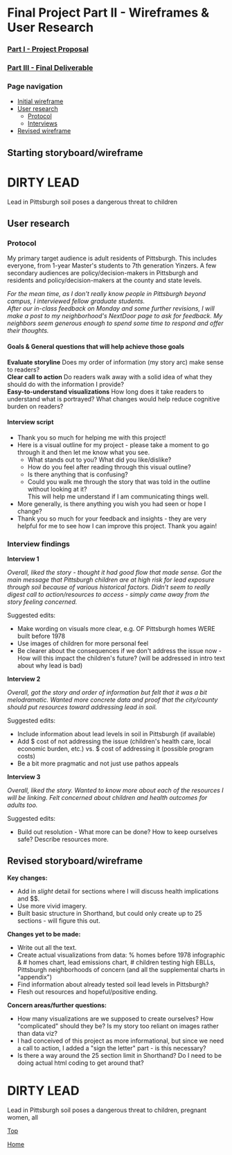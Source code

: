 # Final Project Part II - Wireframes & User Research

### [Part I - Project Proposal](/finalProject1.rmd)
### [Part III - Final Deliverable](/finalProject3.rmd)
### Page navigation
* [Initial wireframe](/TSWDPortfolio/finalProject2.html#starting-storyboardwireframe)
* [User research](/TSWDPortfolio/finalProject2.html#user-research)
   * [Protocol](/TSWDPortfolio/finalProject2.html#protocol)
   * [Interviews](/TSWDPortfolio/finalProject2.html#interview-findings)
* [Revised wireframe](/TSWDPortfolio/finalProject2.html#revised-storyboardwireframe)

## Starting storyboard/wireframe
<script src="https://embed.shorthand.com/embed_6.js"></script>
<div data-shorthand-embed="carnegiemellon.shorthandstories.com/lead-soil-wireframe/"><h1>DIRTY LEAD</h1><p>Lead in Pittsburgh soil poses a dangerous threat to children</p></div>

## User research
### Protocol
My primary target audience is adult residents of Pittsburgh. This includes everyone, from 1-year Master's students to 7th generation Yinzers. A few secondary audiences are policy/decision-makers in Pittsburgh and residents and policy/decision-makers at the county and state levels.

_For the mean time, as I don't really know people in Pittsburgh beyond campus, I interviewed fellow graduate students.  
After our in-class feedback on Monday and some further revisions, I will make a post to my neighborhood's NextDoor page to ask for feedback. My neighbors seem generous enough to spend some time to respond and offer their thoughts._

#### Goals & General questions that will help achieve those goals
__Evaluate storyline__ Does my order of information (my story arc) make sense to readers?  
__Clear call to action__ Do readers walk away with a solid idea of what they should do with the information I provide?  
__Easy-to-understand visualizations__ How long does it take readers to understand what is portrayed? What changes would help reduce cognitive burden on readers?

#### Interview script
* Thank you so much for helping me with this project!
* Here is a visual outline for my project - please take a moment to go through it and then let me know what you see.
  * What stands out to you? What did you like/dislike?
  * How do you feel after reading through this visual outline?
  * Is there anything that is confusing?
  * Could you walk me through the story that was told in the outline without looking at it?  
  This will help me understand if I am communicating things well.
* More generally, is there anything you wish you had seen or hope I change?
* Thank you so much for your feedback and insights - they are very helpful for me to see how I can improve this project. Thank you again!

### Interview findings
__Interview 1__

_Overall, liked the story - thought it had good flow that made sense. Got the main message that Pittsburgh children are at high risk for lead exposure through soil because of various historical factors. Didn't seem to really digest call to action/resources to access - simply came away from the story feeling concerned._

Suggested edits:
* Make wording on visuals more clear, e.g. OF Pittsburgh homes WERE built before 1978
* Use images of children for more personal feel
* Be clearer about the consequences if we don't address the issue now - How will this impact the children's future? (will be addressed in intro text about why lead is bad)

__Interview 2__

_Overall, got the story and order of information but felt that it was a bit melodramatic. Wanted more concrete data and proof that the city/county should put resources toward addressing lead in soil._

Suggested edits:
* Include information about lead levels in soil in Pittsburgh (if available)
* Add $ cost of not addressing the issue (children's health care, local economic burden, etc.) vs. $ cost of addressing it (possible program costs)
* Be a bit more pragmatic and not just use pathos appeals

__Interview 3__

_Overall, liked the story. Wanted to know more about each of the resources I will be linking. Felt concerned about children and health outcomes for adults too._

Suggested edits:
* Build out resolution - What more can be done? How to keep ourselves safe? Describe resources more.

## Revised storyboard/wireframe
__Key changes:__ 
* Add in _slight_ detail for sections where I will discuss health implications and $$.
* Use more vivid imagery.
* Built basic structure in Shorthand, but could only create up to 25 sections - will figure this out.

__Changes yet to be made:__
* Write out all the text.
* Create actual visualizations from data: % homes before 1978 infographic & # homes chart, lead emissions chart, # children testing high EBLLs, Pittsburgh neighborhoods of concern (and all the supplemental charts in "appendix")
* Find information about already tested soil lead levels in Pittsburgh?
* Flesh out resources and hopeful/positive ending.

__Concern areas/further questions:__
* How many visualizations are we supposed to create ourselves? How "complicated" should they be? Is my story too reliant on images rather than data viz?
* I had conceived of this project as more informational, but since we need a call to action, I added a "sign the letter" part - is this necessary?
* Is there a way around the 25 section limit in Shorthand? Do I need to be doing actual html coding to get around that?

<script src="https://embed.shorthand.com/embed_6.js"></script>
<div data-shorthand-embed="carnegiemellon.shorthandstories.com/soil-lead-wireframe/"><h1>DIRTY LEAD</h1><p>Lead in Pittsburgh soil poses a dangerous threat to
children, pregnant women, all</p></div>

[Top](/TSWDPortfolio/OECDviz.html)

[Home](/TSWDPortfolio)
